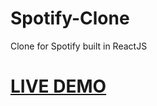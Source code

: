 # Spotify-Clone
Clone for Spotify built in ReactJS

# [LIVE DEMO](https://spotify-clone-d46a4.web.app/)

